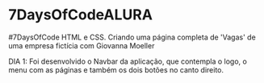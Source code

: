 # 7DaysOfCodeALURA
#7DaysOfCode HTML e CSS. Criando uma página completa de 'Vagas' de uma empresa fictícia com Giovanna Moeller

DIA 1: Foi desenvolvido o Navbar da aplicação, que contempla o logo, o menu com as páginas e também os dois botões no canto direito.
